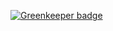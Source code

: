 
[![Greenkeeper badge](https://badges.greenkeeper.io/monokrome/hyperbone-schema.svg)](https://greenkeeper.io/)
